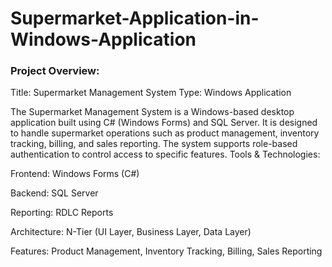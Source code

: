 # Supermarket-Application-in-Windows-Application

### Project Overview:
  Title: Supermarket Management System
Type: Windows Application

The Supermarket Management System is a Windows-based desktop application built using C# (Windows Forms) and SQL Server. It is designed to handle supermarket operations such as product management, inventory tracking, billing, and sales reporting. The system supports role-based authentication to control access to specific features.
Tools & Technologies:

Frontend: Windows Forms (C#)

Backend: SQL Server

Reporting: RDLC Reports

Architecture: N-Tier (UI Layer, Business Layer, Data Layer)

Features: Product Management, Inventory Tracking, Billing, Sales Reporting
